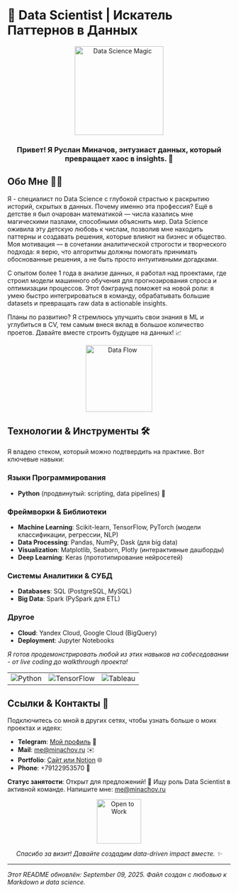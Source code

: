 # 🚀 Data Scientist | Искатель Паттернов в Данных

<div align="center">
  <img src="https://media.giphy.com/media/3o7btPCcdNniyf0ArS/giphy.gif" width="200" alt="Data Science Magic">
  <h3>Привет! Я Руслан Миначов, энтузиаст данных, который превращает хаос в insights. 🌟</h3>
</div>

## Обо Мне 👨‍💻

Я - специалист по Data Science с глубокой страстью к раскрытию историй, скрытых в данных. Почему именно эта профессия? Ещё в детстве я был очарован математикой — числа казались мне магическими пазлами, способными объяснить мир. Data Science оживила эту детскую любовь к числам, позволив мне находить паттерны и создавать решения, которые влияют на бизнес и общество. Моя мотивация — в сочетании аналитической строгости и творческого подхода: я верю, что алгоритмы должны помогать принимать обоснованные решения, а не быть просто интуитивными догадками.

С опытом более 1 года в анализе данных, я работал над проектами, где строил модели машинного обучения для прогнозирования спроса и оптимизации процессов. Этот бэкграунд поможет на новой роли: я умею быстро интегрироваться в команду, обрабатывать большие datasets и превращать raw data в actionable insights.

Планы по развитию? Я стремлюсь улучшить свои знания в ML и углубиться в CV, тем самым внеся вклад в большое количество проетов. Давайте вместе строить будущее на данных! 📈

<div align="center">
  <img src="https://media.giphy.com/media/l0HlRnAWXxn0MhKLK/giphy.gif" width="150" alt="Data Flow">
</div>

## Технологии & Инструменты 🛠️

Я владею стеком, который можно подтвердить на практике. Вот ключевые навыки:

### Языки Программирования
- **Python** (продвинутый: scripting, data pipelines) 🐍

### Фреймворки & Библиотеки
- **Machine Learning**: Scikit-learn, TensorFlow, PyTorch (модели классификации, регрессии, NLP)
- **Data Processing**: Pandas, NumPy, Dask (для big data)
- **Visualization**: Matplotlib, Seaborn, Plotly (интерактивные дашборды)
- **Deep Learning**: Keras (прототипирование нейросетей)

### Системы Аналитики & СУБД
- **Databases**: SQL (PostgreSQL, MySQL)
- **Big Data**: Spark (PySpark для ETL)

### Другое
- **Cloud**: Yandex Cloud, Google Cloud (BigQuery)
- **Deployment**: Jupyter Notebooks

*Я готов продемонстрировать любой из этих навыков на собеседовании - от live coding до walkthrough проекта!*

<table align="center">
  <tr>
    <td><img src="https://forthebadge.com/images/badges/made-with-python.svg" alt="Python"></td>
    <td><img src="https://img.shields.io/badge/TensorFlow-black?style=flat&logo=tensorflow" alt="TensorFlow"></td>
    <td><img src="https://img.shields.io/badge/Tableau-E6761A?style=flat&logo=tableau" alt="Tableau"></td>
  </tr>
</table>

## Ссылки & Контакты 🔗

Подключитесь со мной в других сетях, чтобы узнать больше о моих проектах и идеях:

- **Telegram**: [Мой профиль](https://t.me/predatoruslan) 💼
- **Mail**: [me@minachov.ru](mailto:me@minachov.ru) ✉️
- **Portfolio**: [Сайт или Notion](https://yourportfolio.com) 🌐
- **Phone**: +79122953570 📱

**Статус занятости**: Открыт для предложений! 🚀 Ищу роль Data Scientist в активной команде. Напишите мне: [me@minachov.ru](mailto:me@minachov.ru)

<div align="center">
  <img src="https://media.giphy.com/media/26ufnwz3wDUaSFA1K/giphy.gif" width="100" alt="Open to Work">
  <p><em>Спасибо за визит! Давайте создадим data-driven impact вместе. ✨</em></p>
</div>

---

*Этот README обновлён: September 09, 2025. Файл создан с любовью к Markdown и data science.*
